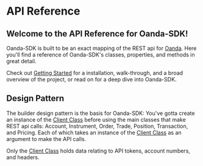 # API Reference 

## Welcome to the API Reference for Oanda-SDK!

Oanda-SDK is built to be an exact mapping of the REST api for [Oanda](https://developer.oanda.com). Here you'll find a reference of Oanda-SDK's classes, properties, and methods in great detail. 

Check out [Getting Started](../getting-started.md) for a installation, walk-through, and a broad overview of the project, or read on for a deep dive into Oanda-SDK.

## Design Pattern

The builder design pattern is the basis for Oanda-SDK: You've gotta create an instance of the [Client Class](client.md) before using the main classes that make REST api calls: Account, Instrument, Order, Trade, Position, Transaction, and Pricing. Each of which takes an instance of the [Client Class](client.md) as an argument to make the API calls. 

Only the [Client Class](client.md) holds data relating to API tokens, account numbers, and headers.
